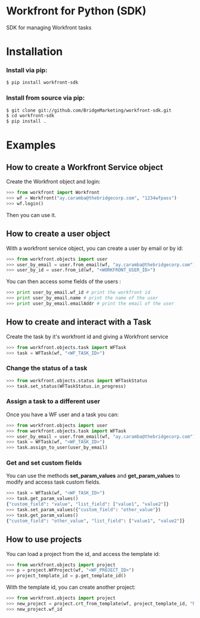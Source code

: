 # Workfront for Python (SDK)
SDK for managing Workfront tasks

# Installation

### Install via pip:

```bash
$ pip install workfront-sdk
```

### Install from source via pip:

```bash
$ git clone git://github.com/BridgeMarketing/workfront-sdk.git
$ cd workfront-sdk
$ pip install .
```

# Examples

## How to create a Workfront Service object

Create the Workfront object and login:

```python
>>> from workfront import Workfront
>>> wf = Workfront("ay.caramba@thebridgecorp.com", "1234wfpass")
>>> wf.login()
```

Then you can use it.

## How to create a user object


With a workfront service object, you can create a user by email or by id:

```python
>>> from workfront.objects import user
>>> user_by_email = user.from_email(wf, "ay.caramba@thebridgecorp.com")
>>> user_by_id = user.from_id(wf, "<WORKFRONT_USER_ID>")
```

You can then access some fields of the users :

```python
>>> print user_by_email.wf_id # print the workfront id
>>> print user_by_email.name # print the name of the user
>>> print user_by_email.emailAddr # print the email of the user
```

## How to create and interact with a Task

Create the task by it's workfront id and giving a Workfront service

```python
>>> from workfront.objects.task import WFTask
>>> task = WFTask(wf, "<WF_TASK_ID>")
```

### Change the status of a task

```python
>>> from workfront.objects.status import WFTaskStatus
>>> task.set_status(WFTaskStatus.in_progress)
```

### Assign a task to a different user

Once you have a WF user and a task you can:

```python
>>> from workfront.objects import user
>>> from workfront.objects.task import WFTask
>>> user_by_email = user.from_email(wf, "ay.caramba@thebridgecorp.com")
>>> task = WFTask(wf, "<WF_TASK_ID>")
>>> task.assign_to_user(user_by_email)
```

### Get and set custom fields

You can use the methods **set_param_values** and **get_param_values** to modify
and access task custom fields.

```python
>>> task = WFTask(wf, "<WF_TASK_ID>")
>>> task.get_param_values()
{"custom_field": "value", "list_field": ["value1", "value2"]}
>>> task.set_param_values({"custom_field": "other_value"})
>>> task.get_param_values()
{"custom_field": "other_value", "list_field": ["value1", "value2"]}
```

## How to use projects

You can load a project from the id, and access the template id:

```python
>>> from workfront.objects import project
>>> p = project.WFProject(wf, "<WF_PROJECT_ID>")
>>> project_template_id = p.get_template_id()
```

With the template id, you can create another project:

```python
>>> from workfront.objects import project
>>> new_project = project.crt_from_template(wf, project_template_id, "NEW PROJECT NAME")
>>> new_project.wf_id
```
